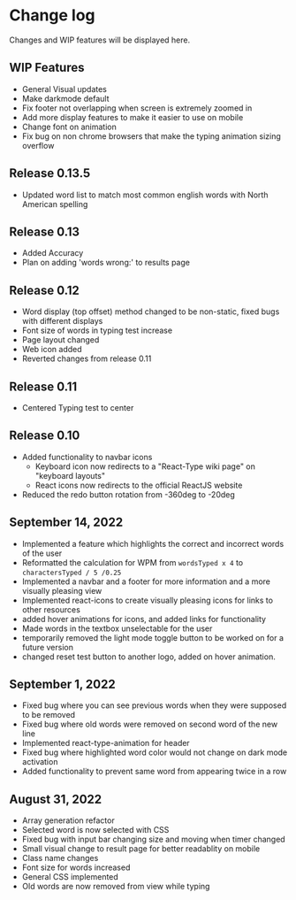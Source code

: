# Change log

Changes and WIP features will be displayed here.

## WIP Features

- General Visual updates
- Make darkmode default
- Fix footer not overlapping when screen is extremely zoomed in
- Add more display features to make it easier to use on mobile
- Change font on animation
- Fix bug on non chrome browsers that make the typing animation sizing overflow

## Release 0.13.5

- Updated word list to match most common english words with North American spelling

## Release 0.13

- Added Accuracy
- Plan on adding 'words wrong:' to results page

## Release 0.12

- Word display (top offset) method changed to be non-static, fixed bugs with different displays
- Font size of words in typing test increase
- Page layout changed
- Web icon added
- Reverted changes from release 0.11

## Release 0.11

- Centered Typing test to center

## Release 0.10

- Added functionality to navbar icons
  - Keyboard icon now redirects to a "React-Type wiki page" on "keyboard layouts"
  - React icons now redirects to the official ReactJS website
- Reduced the redo button rotation from -360deg to -20deg

## September 14, 2022

- Implemented a feature which highlights the correct and incorrect words of the user
- Reformatted the calculation for WPM from `wordsTyped x 4` to `charactersTyped / 5 /0.25`
- Implemented a navbar and a footer for more information and a more visually pleasing view
- Implemented react-icons to create visually pleasing icons for links to other resources
- added hover animations for icons, and added links for functionality
- Made words in the textbox unselectable for the user
- temporarily removed the light mode toggle button to be worked on for a future version
- changed reset test button to another logo, added on hover animation.

## September 1, 2022

- Fixed bug where you can see previous words when they were supposed to be removed
- Fixed bug where old words were removed on second word of the new line
- Implemented react-type-animation for header
- Fixed bug where highlighted word color would not change on dark mode activation
- Added functionality to prevent same word from appearing twice in a row

## August 31, 2022

- Array generation refactor
- Selected word is now selected with CSS
- Fixed bug with input bar changing size and moving when timer changed
- Small visual change to result page for better readablity on mobile
- Class name changes
- Font size for words increased
- General CSS implemented
- Old words are now removed from view while typing
